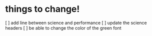 # things to change!
[ ] add line between science and performance
[ ] update the science headers
[ ] be able to change the color of the green font